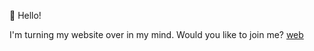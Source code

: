 👋 Hello!

I'm turning my website over in my mind. Would you like to join me? [web](https://jorgebenitezlopez.com/)
